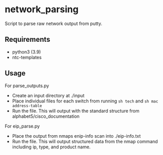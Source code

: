 # network_parsing
 Script to parse raw network output from putty.

## Requirements

- python3 (3.9)
- ntc-templates

## Usage

For parse_outputs.py

- Create an input directory at ./input
- Place individual files for each switch from running `sh tech` and `sh mac address-table`
- Run the file. This will output with the standard structure from alphabet5/cisco_documentation

For eip_parse.py

- Place the output from nmaps enip-info scan into ./eip-info.txt
- Run the file. This will output structured data from the nmap command including ip, type, and product name.